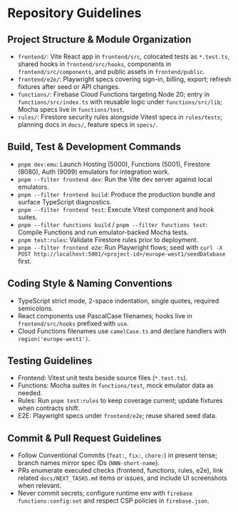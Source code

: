 # Repository Guidelines

## Project Structure & Module Organization

- `frontend/`: Vite React app in `frontend/src`, colocated tests as `*.test.ts`, shared hooks in `frontend/src/hooks`, components in `frontend/src/components`, and public assets in `frontend/public`.
- `frontend/e2e/`: Playwright specs covering sign-in, billing, export; refresh fixtures after seed or API changes.
- `functions/`: Firebase Cloud Functions targeting Node 20; entry in `functions/src/index.ts` with reusable logic under `functions/src/lib`; Mocha specs live in `functions/test`.
- `rules/`: Firestore security rules alongside Vitest specs in `rules/tests`; planning docs in `docs/`, feature specs in `specs/`.

## Build, Test & Development Commands

- `pnpm dev:emu`: Launch Hosting (5000), Functions (5001), Firestore (8080), Auth (9099) emulators for integration work.
- `pnpm --filter frontend dev`: Run the Vite dev server against local emulators.
- `pnpm --filter frontend build`: Produce the production bundle and surface TypeScript diagnostics.
- `pnpm --filter frontend test`: Execute Vitest component and hook suites.
- `pnpm --filter functions build` / `pnpm --filter functions test`: Compile Functions and run emulator-backed Mocha tests.
- `pnpm test:rules`: Validate Firestore rules prior to deployment.
- `pnpm --filter frontend e2e`: Run Playwright flows; seed with `curl -X POST http://localhost:5001/<project-id>/europe-west1/seedDatabase` first.

## Coding Style & Naming Conventions

- TypeScript strict mode, 2-space indentation, single quotes, required semicolons.
- React components use PascalCase filenames; hooks live in `frontend/src/hooks` prefixed with `use`.
- Cloud Functions filenames use `camelCase.ts` and declare handlers with `region('europe-west1')`.

## Testing Guidelines

- Frontend: Vitest unit tests beside source files (`*.test.ts`).
- Functions: Mocha suites in `functions/test`, mock emulator data as needed.
- Rules: Run `pnpm test:rules` to keep coverage current; update fixtures when contracts shift.
- E2E: Playwright specs under `frontend/e2e`; reuse shared seed data.

## Commit & Pull Request Guidelines

- Follow Conventional Commits (`feat:`, `fix:`, `chore:`) in present tense; branch names mirror spec IDs (`NNN-short-name`).
- PRs enumerate executed checks (frontend, functions, rules, e2e), link related `docs/NEXT_TASKS.md` items or issues, and include UI screenshots when relevant.
- Never commit secrets; configure runtime env with `firebase functions:config:set` and respect CSP policies in `firebase.json`.
